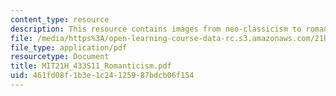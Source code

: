 ```yaml
---
content_type: resource
description: This resource contains images from neo-classicism to romanticism in art.
file: /media/https%3A/open-learning-course-data-rc.s3.amazonaws.com/21h-433-the-age-of-reason-europe-from-the-17th-to-the-early-19th-centuries-spring-2011/461fd08f1b3e1c24125987bdcb06f154_MIT21H_433S11_Romanticism.pdf
file_type: application/pdf
resourcetype: Document
title: MIT21H_433S11_Romanticism.pdf
uid: 461fd08f-1b3e-1c24-1259-87bdcb06f154
---
```

